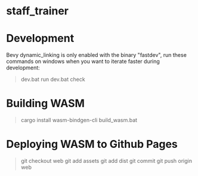 # staff_trainer


# Development

Bevy dynamic_linking is only enabled with the binary "fastdev", run these commands on windows when you want to iterate faster during development:

> dev.bat run
> dev.bat check

# Building WASM

> cargo install wasm-bindgen-cli
> build_wasm.bat

# Deploying WASM to Github Pages

> git checkout web
> git add assets
> git add dist
> git commit
> git push origin web